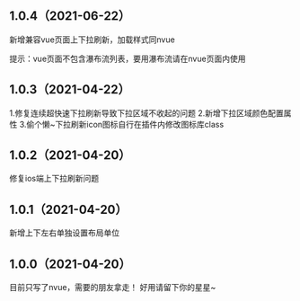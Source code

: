 ## 1.0.4（2021-06-22）
新增兼容vue页面上下拉刷新，加载样式同nvue

提示：vue页面不包含瀑布流列表，要用瀑布流请在nvue页面内使用
## 1.0.3（2021-04-22）
1.修复连续超快速下拉刷新导致下拉区域不收起的问题
2.新增下拉区域颜色配置属性
3.偷个懒~下拉刷新icon图标自行在插件内修改图标库class
## 1.0.2（2021-04-20）
修复ios端上下拉刷新问题
## 1.0.1（2021-04-20）
新增上下左右单独设置布局单位
## 1.0.0（2021-04-20）
目前只写了nvue，需要的朋友拿走！
好用请留下你的星星~
